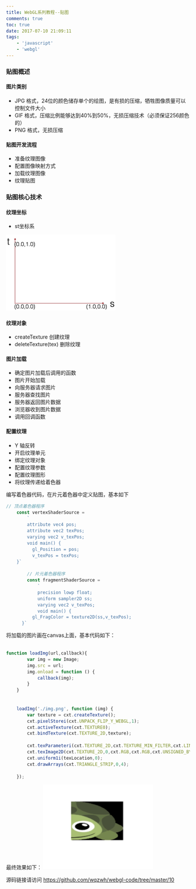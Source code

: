 ```yaml
---
title: WebGL系列教程--贴图
comments: true
toc: true
date: 2017-07-10 21:09:11
tags:
    - 'javascript'
    - 'webgl'
---
```


### 贴图概述

#### 图片类别


* JPG 格式，24位的颜色储存单个的绘图，是有损的压缩，牺牲图像质量可以控制文件大小
* GIF 格式，压缩比例能够达到40%到50%，无损压缩技术（必须保证256颜色的）
* PNG 格式，无损压缩

#### 贴图开发流程

* 准备纹理图像
* 配置图像映射方式
* 加载纹理图像
* 纹理贴图

<!-- more -->


### 贴图核心技术

#### 纹理坐标

* st坐标系

<img width="300" src="webgl-2017-07-10/1.jpeg"/>

#### 纹理对象

* createTexture 创建纹理
* deleteTexture(tex) 删除纹理

#### 图片加载

* 确定图片加载后调用的函数
* 图片开始加载
* 向服务器请求图片
* 服务器查找图片
* 服务器返回图片数据
* 浏览器收到图片数据
* 调用回调函数

#### 配置纹理

* Y 轴反转
* 开启纹理单元
* 绑定纹理对象
* 配置纹理参数
* 配置纹理图形
* 将纹理传递给着色器

编写着色器代码，在片元着色器中定义贴图，基本如下

``` javascript
// 顶点着色器程序
    const vertexShaderSource =
        `
	    attribute vec4 pos;
	    attribute vec2 texPos;
	    varying vec2 v_texPos;
	    void main() {
	      gl_Position = pos;
	      v_texPos = texPos;
	}`

	    // 片元着色器程序
	    const fragmentShaderSource =
	        `
	        precision lowp float;
	        uniform sampler2D ss;
	        varying vec2 v_texPos;
	        void main() {
	      gl_FragColor = texture2D(ss,v_texPos);
	  }`   
```

将加载的图片画在canvas上面，基本代码如下：
``` javascript

function loadImg(url,callback){
        var img = new Image;
        img.src = url;
        img.onload = function () {
            callback(img);
        }
    }


    loadImg('./img.png', function (img) {
        var texture = cxt.createTexture();
        cxt.pixelStorei(cxt.UNPACK_FLIP_Y_WEBGL,1);
        cxt.activeTexture(cxt.TEXTURE0);
        cxt.bindTexture(cxt.TEXTURE_2D,texture);

        cxt.texParameteri(cxt.TEXTURE_2D,cxt.TEXTURE_MIN_FILTER,cxt.LINEAR);
        cxt.texImage2D(cxt.TEXTURE_2D,0,cxt.RGB,cxt.RGB,cxt.UNSIGNED_BYTE,img);
        cxt.uniform1i(texLocation,0);
        cxt.drawArrays(cxt.TRIANGLE_STRIP,0,4);

    });
```

最终效果如下：
<img width="300" src="webgl-2017-07-10/2.jpeg"/>

源码链接请访问 https://github.com/wqzwh/webgl-code/tree/master/10